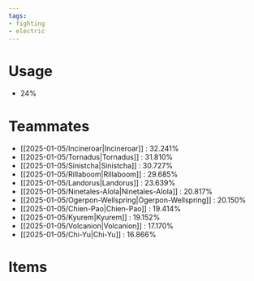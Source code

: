 ```yaml
---
tags:
- fighting
- electric
---
```

# Usage
- 24%
# Teammates
- [[2025-01-05/Incineroar|Incineroar]] : 32.241%
- [[2025-01-05/Tornadus|Tornadus]] : 31.810%
- [[2025-01-05/Sinistcha|Sinistcha]] : 30.727%
- [[2025-01-05/Rillaboom|Rillaboom]] : 29.685%
- [[2025-01-05/Landorus|Landorus]] : 23.639%
- [[2025-01-05/Ninetales-Alola|Ninetales-Alola]] : 20.817%
- [[2025-01-05/Ogerpon-Wellspring|Ogerpon-Wellspring]] : 20.150%
- [[2025-01-05/Chien-Pao|Chien-Pao]] : 19.414%
- [[2025-01-05/Kyurem|Kyurem]] : 19.152%
- [[2025-01-05/Volcanion|Volcanion]] : 17.170%
- [[2025-01-05/Chi-Yu|Chi-Yu]] : 16.866%
# Items